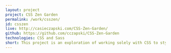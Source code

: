 ```yaml
---
layout: project
project: CSS Zen Garden
permalink: /work/csszen/
id: csszen
live: http://casieczapski.com/CSS-Zen-Garden/
github: https://github.com/cczapski/CSS-Zen-Garden
technologies: CSS and Sass
short: This project is an exploration of working solely with CSS to style a webpage and the design is inspired by the De Stijl movement of the early 1900's. You can view the original CSS Zen Garden website <a href="http://www.csszengarden.com/">here</a>.
---
```

